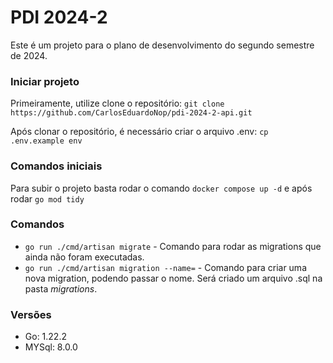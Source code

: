 # PDI 2024-2

Este é um projeto para o plano de desenvolvimento do segundo semestre de 2024.

### Iniciar projeto

Primeiramente, utilize clone o repositório:
`git clone https://github.com/CarlosEduardoNop/pdi-2024-2-api.git`

Após clonar o repositório, é necessário criar o arquivo .env:
`cp .env.example env`

### Comandos iniciais

Para subir o projeto basta rodar o comando `docker compose up -d` e após rodar `go mod tidy`


### Comandos

- `go run ./cmd/artisan migrate` - Comando para rodar as migrations que ainda não foram executadas.
- `go run ./cmd/artisan migration --name=` - Comando para criar uma nova migration, podendo passar o nome. Será criado um arquivo .sql na pasta *migrations*.

### Versões

- Go: 1.22.2
- MYSql: 8.0.0